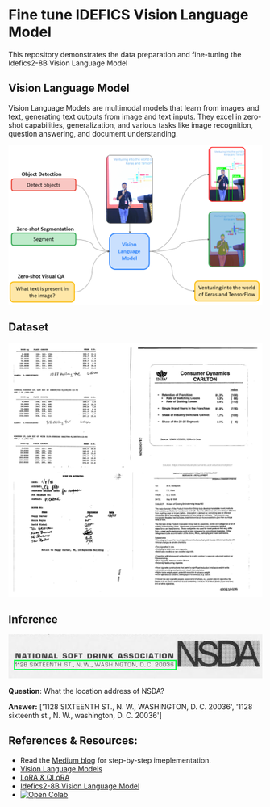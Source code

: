 # Fine tune IDEFICS Vision Language Model
This repository demonstrates the data preparation and fine-tuning the Idefics2-8B Vision Language Model

## Vision Language Model
Vision Language Models are multimodal models that learn from images and text, generating text outputs from image and text inputs. They excel in zero-shot capabilities, generalization, and various tasks like image recognition, question answering, and document understanding.

<img src="https://github.com/NSTiwari/Fine-tune-IDEFICS-Vision-Language-Model/blob/main/Vision%20Language%20Model.png">

## Dataset

<img src="https://github.com/NSTiwari/Fine-tune-IDEFICS-Vision-Language-Model/blob/main/dataset.png">

## Inference

<img src="https://github.com/NSTiwari/Fine-tune-IDEFICS-Vision-Language-Model/blob/main/test_data.png">

**Question**: What the location address of NSDA? 

**Answer:** ['1128 SIXTEENTH ST., N. W., WASHINGTON, D. C. 20036', '1128 sixteenth st., N. W., washington, D. C. 20036']

## References & Resources:

- Read the [Medium blog](https://medium.com/@tiwarinitin1999/ml-story-fine-tune-vision-language-model-on-custom-dataset-8e5f5dace7b1) for step-by-step imeplementation.
- [Vision Language Models](https://huggingface.co/blog/vlms)
- [LoRA & QLoRA](https://cloud.google.com/vertex-ai/generative-ai/docs/model-garden/lora-qlora)
- [Idefics2-8B Vision Language Model](https://huggingface.co/blog/idefics2)
- [![Open Colab](https://colab.research.google.com/assets/colab-badge.svg)](https://github.com/NSTiwari/Fine-tune-IDEFICS-Vision-Language-Model/blob/main/Fine_tune_IDEFICS_Vision_Language_Model.ipynb)

